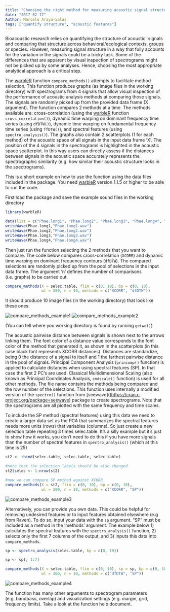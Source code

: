 ```yaml
---
title: "Choosing the right method for measuring acoustic signal structure"
date: "2017-02-17"
Author: Marcelo Araya-Salas
tags: ["quantify structure", "acoustic features"]
---
```


Bioacoustic research relies on quantifying the structure of acoustic`
signals and comparing that structure across behavioral/ecological
contexts, groups or species. However, measuring signal structure in a
way that fully accounts for the variation in the signals could be a
tricky task. Some of the differences that are apparent by visual
inspection of spectrograms might not be picked up by some analyses.
Hence, choosing the most appropriate analytical approach is a critical
step.

The [warbleR](https://cran.r-project.org/package=warbleR) function
`compare_methods()` attempts to facilitate method selection. This function
produces graphs (as image files in the working directory) with
spectrograms from 4 signals that allow visual inspection of the
performance of acoustic analysis methods at comparing those signals. The
signals are randomly picked up from the provided data frame (X
argument). The function compares 2 methods at a time. The methods
available are: cross-correlation (using the
[warbleR](https://cran.r-project.org/package=warbleR) function `cross_correlation()`),
dynamic time warping on dominant frequency time series (using `dfDTW()`),
dynamic time warping on fundamental frequency time series (using
`ffDTW()`), and spectral features (using `spectro_analysis()`). The graphs also
contain 2 scatterplots (1 for each method) of the acoustic space of all
signals in the input data frame ‘X’. The position of the 4 signals in
the spectrograms is highlighted in the acoustic space scatterplot. In
this way users can directly assess if the distances between signals in
the acoustic space accurately represents the spectrographic similarity
(e.g. how similar their acoustic structure looks in the spectrograms).

This is a short example on how to use the function using the data files
included in the package. You need
[warbleR](https://cran.r-project.org/package=warbleR) version 1.1.5 or
higher to be able to run the code.

First load the package and save the example sound files in the working
directory

``` r
library(warbleR)

data(list = c("Phae.long1", "Phae.long2", "Phae.long3", "Phae.long4", "selec.table"))
writeWave(Phae.long1,"Phae.long1.wav")
writeWave(Phae.long2,"Phae.long2.wav")
writeWave(Phae.long3,"Phae.long3.wav")
writeWave(Phae.long4,"Phae.long4.wav")
```

Then just run the function selecting the 2 methods that you want to
compare. The code below compares cross-correlation (`XCORR`) and dynamic
time warping on dominant frequency contours (`dfDTW`). The compared
selections are randomly picked up from the pool of selections in the
input data frame. The argument ‘n’ defines the number of comparisons
(i.e. graphs) to be carried out.

``` r
compare_methods(X = selec.table, flim = c(0, 10), bp = c(0, 10), 
                wl = 300, n = 10, methods = c("XCORR", "dfDTW"))
```

It should produce 10 image files (in the working directory) that look like these ones:

![compare_methods_example1](./img/comp.meth1.png)
![compare_methods_example2](./img/comp.meth2.png)


(You can tell where you working directory is found by running `getwd()`)

The acoustic pairwise distance between signals is shown next to the
arrows linking them. The font color of a distance value corresponds to
the font color of the method that generated it, as shown in the
scatterplots (in this case black font represents XCORR distances).
Distances are standardize, being 0 the distance of a signal to itself
and 1 the farthest pairwise distance in the pool of signals. Principal
Component Analysis (`princomp()` function) is applied to calculate
distances when using spectral features (SP). In that case the first 2
PC’s are used. Classical Multidimensional Scaling (also known as
Principal Coordinates Analysis, `cmdscale()` function) is used for all
other methods. The file name contains the methods being compared and the
row number of the selections. This function uses internally a modified
version of the `spectro()` function from
\[seewave\]((https://cran.r-project.org/package=seewave) package to
create spectrograms. Note that the spectrograms are all plotted with the
same frequency and time scales.

To include the SP method (spectral features) using this data we need
to create a larger data set as the PCA that summarizes the spectral
features needs more units (rows) that variables (columns). So just
create a new selection table repeating 3 times selec.table. It’s a silly
example but it’s just to show how it works, you don’t need to do this if
you have more signals than the number of spectral features in `spectro_analysis()`
(which at this time is 25)

``` r
st2 <- rbind(selec.table, selec.table, selec.table)

#note that the selection labels should be also changed
st2$selec <- 1:nrow(st2)

#now we can compare SP method against XCORR
compare_methods(X = st2, flim = c(0, 10), bp = c(0, 10), 
                wl = 300, n = 10, methods = c("XCORR", "SP"))
```

![compare_methods_example3](./img/comp.meth3.png)

Alternatively, you can provide you own data. This could be helpful for
removing undesired features or to input features obtained elsewhere
(e.g from Raven). To do so, input your data with the `sp` argument. “SP”
must be included as a method in the ‘methods’ argument. The example
below 1) calculates the spectral features with the `spectro_analysis()` function,
2) selects only the first 7 columns of the output, and 3) inputs this
data into `compare_methods`.

``` r
sp <- spectro_analysis(selec.table, bp = c(0, 10))

sp <- sp[, 1:7]

compare_methods(X = selec.table, flim = c(0, 10), sp = sp, bp = c(0, 10),
                wl = 300, n = 10, methods = c("dfDTW", "SP"))
```

![compare_methods_example4](./img/comp.meth4.png)


The function has many other arguments to spectrogram parameters (e.g. bandpass,
overlap) and visualization settings (e.g. margin, grid, frequency limits).
Take a look at the function help document.
